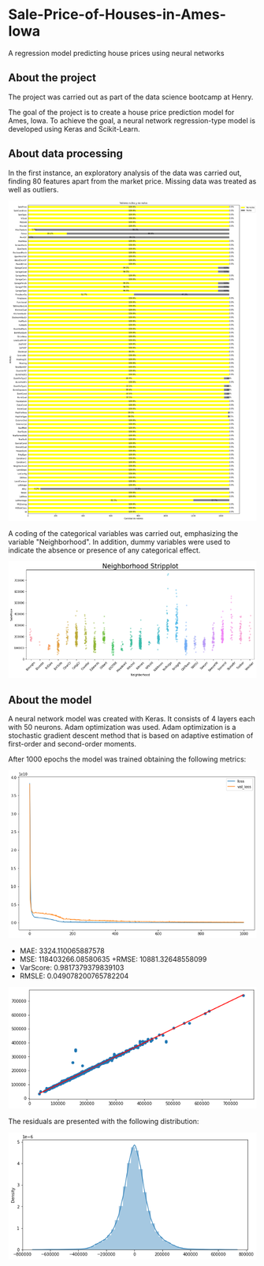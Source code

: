 # Sale-Price-of-Houses-in-Ames-Iowa
A regression model predicting house prices using neural networks

## About the project

The project was carried out as part of the data science bootcamp at Henry.

The goal of the project is to create a house price prediction model for Ames, Iowa. To achieve the goal, a neural network regression-type model is developed using Keras and Scikit-Learn.

## About data processing

In the first instance, an exploratory analysis of the data was carried out, finding 80 features apart from the market price. Missing data was treated as well as outliers.

![Image text](https://github.com/facundoallia/Sale-Price-of-Houses-in-Ames-Iowa/blob/main/Assets/dat.jpg)

A coding of the categorical variables was carried out, emphasizing the variable "Neighborhood". In addition, dummy variables were used to indicate the absence or presence of any categorical effect.

![Image text](https://github.com/facundoallia/Sale-Price-of-Houses-in-Ames-Iowa/blob/main/Assets/nb.png)

## About the model

A neural network model was created with Keras. It consists of 4 layers each with 50 neurons. Adam optimization was used. Adam optimization is a stochastic gradient descent method that is based on adaptive estimation of first-order and second-order moments.

After 1000 epochs the model was trained obtaining the following metrics:

![Image text](https://github.com/facundoallia/Sale-Price-of-Houses-in-Ames-Iowa/blob/main/Assets/md.png)

+ MAE: 3324.110065887578
+ MSE: 118403266.08580635
+RMSE: 10881.32648558099
+ VarScore: 0.9817379379839103
+ RMSLE: 0.049078200765782204

![Image text](https://github.com/facundoallia/Sale-Price-of-Houses-in-Ames-Iowa/blob/main/Assets/rg.png)

The residuals are presented with the following distribution:

![Image text](https://github.com/facundoallia/Sale-Price-of-Houses-in-Ames-Iowa/blob/main/Assets/res.png)
